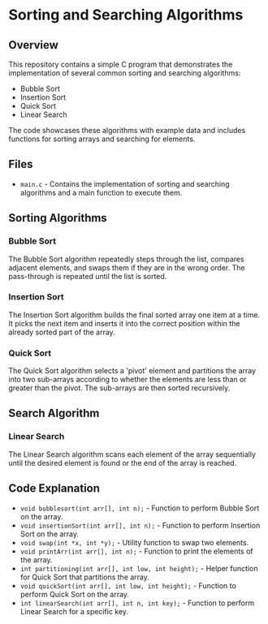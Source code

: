 # Sorting and Searching Algorithms

## Overview

This repository contains a simple C program that demonstrates the implementation of several common sorting and searching algorithms:

- Bubble Sort
- Insertion Sort
- Quick Sort
- Linear Search

The code showcases these algorithms with example data and includes functions for sorting arrays and searching for elements.

## Files

- `main.c` - Contains the implementation of sorting and searching algorithms and a main function to execute them.

## Sorting Algorithms

### Bubble Sort

The Bubble Sort algorithm repeatedly steps through the list, compares adjacent elements, and swaps them if they are in the wrong order. The pass-through is repeated until the list is sorted.

### Insertion Sort

The Insertion Sort algorithm builds the final sorted array one item at a time. It picks the next item and inserts it into the correct position within the already sorted part of the array.

### Quick Sort

The Quick Sort algorithm selects a 'pivot' element and partitions the array into two sub-arrays according to whether the elements are less than or greater than the pivot. The sub-arrays are then sorted recursively.

## Search Algorithm

### Linear Search

The Linear Search algorithm scans each element of the array sequentially until the desired element is found or the end of the array is reached.

## Code Explanation

- `void bubblesort(int arr[], int n);` - Function to perform Bubble Sort on the array.
- `void insertionSort(int arr[], int n);` - Function to perform Insertion Sort on the array.
- `void swap(int *x, int *y);` - Utility function to swap two elements.
- `void printArr(int arr[], int n);` - Function to print the elements of the array.
- `int partitioning(int arr[], int low, int height);` - Helper function for Quick Sort that partitions the array.
- `void quickSort(int arr[], int low, int height);` - Function to perform Quick Sort on the array.
- `int linearSearch(int arr[], int n, int key);` - Function to perform Linear Search for a specific key.

